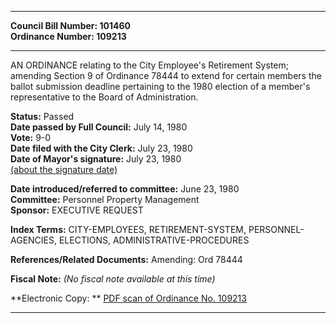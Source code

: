 * * * * *  
  
**Council Bill Number: [](#h0)[](#h2)101460**   
**Ordinance Number: 109213**  
  
* * * * *  
  
AN ORDINANCE relating to the City Employee's Retirement System; amending Section 9 of Ordinance 78444 to extend for certain members the ballot submission deadline pertaining to the 1980 election of a member's representative to the Board of Administration.  
  
**Status:** Passed   
**Date passed by Full Council:** July 14, 1980   
**Vote:** 9-0   
**Date filed with the City Clerk:** July 23, 1980   
**Date of Mayor's signature:** July 23, 1980   
[(about the signature date)](/~public/approvaldate.htm)   
  
  
**Date introduced/referred to committee:** June 23, 1980   
**Committee:** Personnel Property Management   
**Sponsor:** EXECUTIVE REQUEST   
  
**Index Terms:** CITY-EMPLOYEES, RETIREMENT-SYSTEM, PERSONNEL-AGENCIES, ELECTIONS, ADMINISTRATIVE-PROCEDURES  
  
**References/Related Documents:** Amending: Ord 78444  
  
**Fiscal Note:** *(No fiscal note available at this time)*  
  
**Electronic Copy: ** [PDF scan of Ordinance No. 109213](/~archives/Ordinances/Ord_109213.pdf)  
  
* * * * *  
